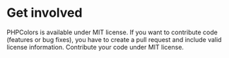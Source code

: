 # Get involved

PHPColors is available under MIT license. If you want to contribute code (features or bug fixes), you have to create a pull request and include valid license information. Contribute your code under MIT license.
